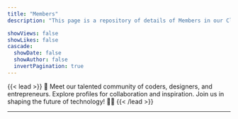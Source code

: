```yaml
---
title: "Members"
description: "This page is a repository of details of Members in our Club.	"

showViews: false
showLikes: false
cascade:
  showDate: false
  showAuthor: false
  invertPagination: true
---
```

{{< lead >}}
🌟 Meet our talented community of coders, designers, and entrepreneurs. Explore profiles for collaboration and inspiration. Join us in shaping the future of technology! 🚀✨
{{< /lead >}}
<hr>